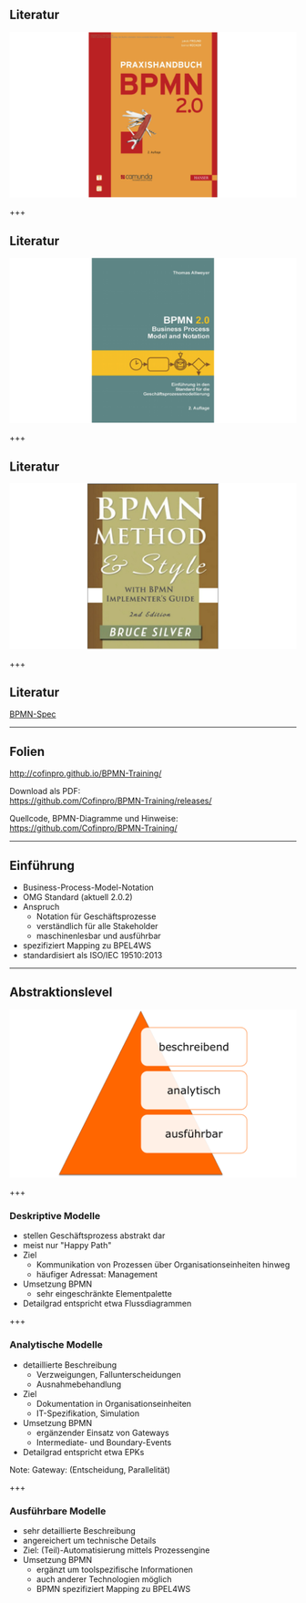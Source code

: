 ## Literatur

![Praxishandbuch BPMN](img/books/praxishandbuch-bpmn.png)

+++

## Literatur
![BPMN20](img/books/allweyer-bpmn20.png)

+++

## Literatur
![BPMN20](img/books/bruce-silver-bpmn-method.png)

+++
## Literatur

[BPMN-Spec](http://www.omg.org/spec/BPMN/2.0.2/)

----
## Folien

http://cofinpro.github.io/BPMN-Training/

Download als PDF:<br/>
https://github.com/Cofinpro/BPMN-Training/releases/

Quellcode, BPMN-Diagramme und Hinweise:<br/>
https://github.com/Cofinpro/BPMN-Training/

----
## Einführung

* Business-Process-Model-Notation
* OMG Standard (aktuell 2.0.2)
* Anspruch
	* Notation für Geschäftsprozesse
	* verständlich für alle Stakeholder
	* maschinenlesbar und ausführbar
* spezifiziert Mapping zu BPEL4WS
* standardisiert als ISO/IEC 19510:2013

----

## Abstraktionslevel

![Level](img/abstraktionslevel.png)

+++

### Deskriptive Modelle

* stellen Geschäftsprozess abstrakt dar
* meist nur "Happy Path"
* Ziel
	* Kommunikation von Prozessen über Organisationseinheiten hinweg
	* häufiger Adressat: Management
* Umsetzung BPMN
	* sehr eingeschränkte Elementpalette
* Detailgrad entspricht etwa Flussdiagrammen

+++
### Analytische Modelle

* detaillierte Beschreibung
	* Verzweigungen, Fallunterscheidungen
	* Ausnahmebehandlung
* Ziel
	* Dokumentation in Organisationseinheiten
	* IT-Spezifikation, Simulation
* Umsetzung BPMN
	* ergänzender Einsatz von Gateways
	* Intermediate- und Boundary-Events
* Detailgrad entspricht etwa EPKs

Note:
Gateway: (Entscheidung, Parallelität)

+++
### Ausführbare Modelle

* sehr detaillierte Beschreibung
* angereichert um technische Details
* Ziel: (Teil)-Automatisierung mittels Prozessengine
* Umsetzung BPMN
    * ergänzt um toolspezifische Informationen
    * auch anderer Technologien möglich
    * BPMN spezifiziert Mapping zu BPEL4WS
